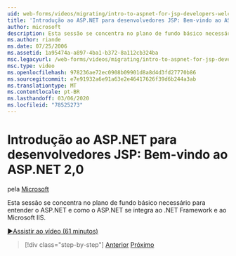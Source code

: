 ```yaml
---
uid: web-forms/videos/migrating/intro-to-aspnet-for-jsp-developers-welcome-to-aspnet-20
title: 'Introdução ao ASP.NET para desenvolvedores JSP: Bem-vindo ao ASP.NET 2,0 | Microsoft Docs'
author: microsoft
description: Esta sessão se concentra no plano de fundo básico necessário para entender o ASP.NET e como o ASP.NET se integra ao .NET Framework e ao Microsoft IIS.
ms.author: riande
ms.date: 07/25/2006
ms.assetid: 1a95474a-a897-4ba1-b372-8a112cb324ba
msc.legacyurl: /web-forms/videos/migrating/intro-to-aspnet-for-jsp-developers-welcome-to-aspnet-20
msc.type: video
ms.openlocfilehash: 978236ae72ec0908b09901d8a8d4d3fd27770b86
ms.sourcegitcommit: e7e91932a6e91a63e2e46417626f39d6b244a3ab
ms.translationtype: MT
ms.contentlocale: pt-BR
ms.lasthandoff: 03/06/2020
ms.locfileid: "78525273"
---
```

# <a name="intro-to-aspnet-for-jsp-developers-welcome-to-aspnet-20"></a>Introdução ao ASP.NET para desenvolvedores JSP: Bem-vindo ao ASP.NET 2,0

pela [Microsoft](https://github.com/microsoft)

Esta sessão se concentra no plano de fundo básico necessário para entender o ASP.NET e como o ASP.NET se integra ao .NET Framework e ao Microsoft IIS.

[&#9654;Assistir ao vídeo (61 minutos)](https://channel9.msdn.com/Blogs/ASP-NET-Site-Videos/intro-to-aspnet-for-jsp-developers-welcome-to-aspnet-20)

> [!div class="step-by-step"]
> [Anterior](migrating-from-classic-asp-to-aspnet.md)
> [Próximo](intro-to-aspnet-for-jsp-developers-building-applications.md)

